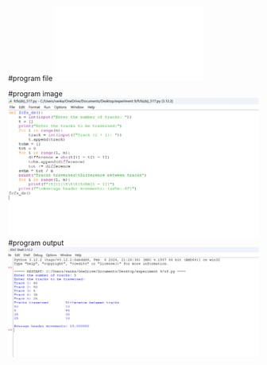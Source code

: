 #program file
![program file](fcfs(ds)_517.py)

#program image
![program file](fcfs(ds)_program.png)
#program output
![program output](fcfs(ds)_output.png)




